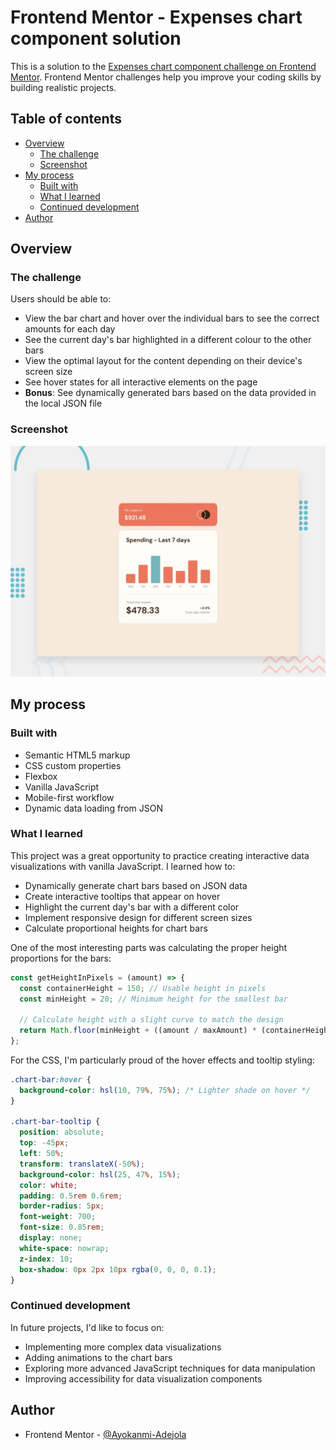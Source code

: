 # Frontend Mentor - Expenses chart component solution

This is a solution to the [Expenses chart component challenge on Frontend Mentor](https://www.frontendmentor.io/challenges/expenses-chart-component-e7yJBUdjwt). Frontend Mentor challenges help you improve your coding skills by building realistic projects.

## Table of contents

- [Overview](#overview)
  - [The challenge](#the-challenge)
  - [Screenshot](#screenshot)
- [My process](#my-process)
  - [Built with](#built-with)
  - [What I learned](#what-i-learned)
  - [Continued development](#continued-development)
- [Author](#author)

## Overview

### The challenge

Users should be able to:

- View the bar chart and hover over the individual bars to see the correct amounts for each day
- See the current day's bar highlighted in a different colour to the other bars
- View the optimal layout for the content depending on their device's screen size
- See hover states for all interactive elements on the page
- **Bonus**: See dynamically generated bars based on the data provided in the local JSON file

### Screenshot

![](./preview.jpg)


## My process

### Built with

- Semantic HTML5 markup
- CSS custom properties
- Flexbox
- Vanilla JavaScript
- Mobile-first workflow
- Dynamic data loading from JSON

### What I learned

This project was a great opportunity to practice creating interactive data visualizations with vanilla JavaScript. I learned how to:

- Dynamically generate chart bars based on JSON data
- Create interactive tooltips that appear on hover
- Highlight the current day's bar with a different color
- Implement responsive design for different screen sizes
- Calculate proportional heights for chart bars

One of the most interesting parts was calculating the proper height proportions for the bars:

```js
const getHeightInPixels = (amount) => {
  const containerHeight = 150; // Usable height in pixels
  const minHeight = 20; // Minimum height for the smallest bar

  // Calculate height with a slight curve to match the design
  return Math.floor(minHeight + ((amount / maxAmount) * (containerHeight - minHeight)));
};
```

For the CSS, I'm particularly proud of the hover effects and tooltip styling:

```css
.chart-bar:hover {
  background-color: hsl(10, 79%, 75%); /* Lighter shade on hover */
}

.chart-bar-tooltip {
  position: absolute;
  top: -45px;
  left: 50%;
  transform: translateX(-50%);
  background-color: hsl(25, 47%, 15%);
  color: white;
  padding: 0.5rem 0.6rem;
  border-radius: 5px;
  font-weight: 700;
  font-size: 0.85rem;
  display: none;
  white-space: nowrap;
  z-index: 10;
  box-shadow: 0px 2px 10px rgba(0, 0, 0, 0.1);
}
```

### Continued development

In future projects, I'd like to focus on:

- Implementing more complex data visualizations
- Adding animations to the chart bars
- Exploring more advanced JavaScript techniques for data manipulation
- Improving accessibility for data visualization components

## Author

- Frontend Mentor - [@Ayokanmi-Adejola](https://www.frontendmentor.io/profile/Ayokanmi-Adejola)
